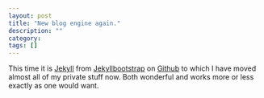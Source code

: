 ```yaml
---
layout: post
title: "New blog engine again."
description: ""
category: 
tags: []
---
```

This time it is [Jekyll](http://jekyllrb.com/) from
[Jekyllbootstrap](http://jekyllbootstrap.com/) on
[Github](https://github.com) to which I have moved almost all of my
private stuff now. Both wonderful and works more or less exactly as
one would want.
